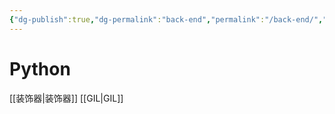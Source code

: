```yaml
---
{"dg-publish":true,"dg-permalink":"back-end","permalink":"/back-end/","dgHomeLink":true,"dgPassFrontmatter":false}
---
```



# Python

[[装饰器|装饰器]]
[[GIL|GIL]]
